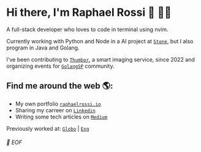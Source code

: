 # Hi there, I'm Raphael Rossi 👋 👨‍💻

A full-stack developer who loves to code in terminal using nvim.

Currently working with Python and Node in a AI project at [`Stone`](https://github.com/stone-payments),
but I also program in Java and Golang.

I've been contributing to [`Thumbor`](https://github.com/thumbor/thumbor), a smart imaging service, since 2022
and organizing events for [`GolangSP`](https://www.meetup.com/golangbr/) community.

## Find me around the web 🌎:
- My own portfolio [`raphaelrossi.io`](https://raphaelrossi.io)
- Sharing my carreer on [`Linkedin`](https://www.linkedin.com/in/rapha-rossi/)
- Writing some tech articles on [`Medium`](https://medium.com/@rapha-rossi)

Previously worked at: [`Globo`](https://github.com/globocom) | [`Eng`](https://www.engdb.com.br/)

###### 💾 EOF
